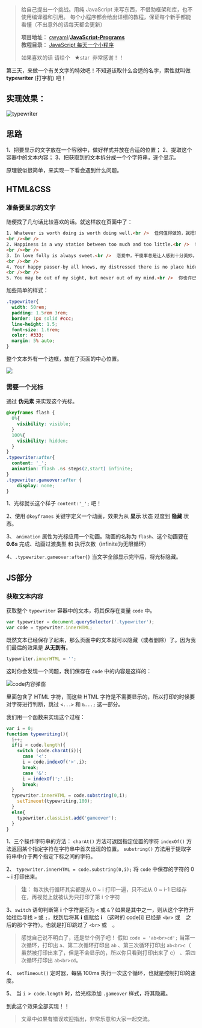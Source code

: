 > 给自己提出一个挑战。用纯 JavaScript 来写东西，不借助框架和库，也不使用编译器和引用。
> 每个小程序都会给出详细的教程，保证每个新手都能看懂（不出意外的话每天都会更新） <br>
>
> **项目地址：** [cwyaml](https://github.com/cwyaml)/**[JavaScript-Programs](https://github.com/cwyaml/JavaScript-Programs)**  <br>
> **教程目录：** [JavaScript 每天一个小程序](http://www.jianshu.com/p/81d379ba9003) <br>
>
> 如果喜欢的话 请给个   ★star  非常感谢！！

第三天，来做一个有关文字的特效吧！不知道该取什么合适的名字，索性就叫做 **typewriter** (打字机) 吧！

## 实现效果：

![typewriter](http://upload-images.jianshu.io/upload_images/4030390-9747e6753c08577f.gif?imageMogr2/auto-orient/strip)

## 思路
1、把要显示的文字放在一个容器中，做好样式并放在合适的位置；
2、提取这个容器中的文本内容；
3、把获取到的文本拆分成一个个字符串，逐个显示。

原理貌似很简单，来实现一下看会遇到什么问题。

## HTML&CSS
### 准备要显示的文字
随便找了几句话比较喜欢的话。就这样放在页面中了：
``` html
1. Whatever is worth doing is worth doing well.<br />  任何值得做的，就把它做好。
<br /><br />
2. Happiness is a way station between too much and too little.<br />  幸福是太多和太少之间的一站。
<br /><br />
3. In love folly is always sweet.<br />  恋爱中，干傻事总是让人感到十分美妙。
<br /><br />
4. Your happy passer-by all knows, my distressed there is no place hides.<br />  你的幸福路人皆知，我的狼狈无处遁形。
<br /><br />
5. You may be out of my sight, but never out of my mind.<br />  你也许已走出我的视线，但从未走出我的思念。
```
加些简单的样式：
``` css
.typewriter{
  width: 50rem;
  padding: 1.5rem 3rem;
  border: 1px solid #ccc;
  line-height: 1.5;
  font-size: 1.6rem;
  color: #333;
  margin: 5% auto;
}
```

整个文本外有一个边框，放在了页面的中心位置。

![](http://upload-images.jianshu.io/upload_images/4030390-5c57a710b99300ab.png?imageMogr2/auto-orient/strip%7CimageView2/2/w/1240)

### 需要一个光标
通过 **伪元素** 来实现这个光标。
``` css
@keyframes flash {
  0%{
    visibility: visible;
  }
  100%{
    visibility: hidden;
  }
}
.typewriter:after{
  content: '_';
  animation: flash .6s steps(2,start) infinite;
}
.typewriter.gameover:after {
    display: none;
}
```

1、光标就长这个样子 `content:'_';` 吧！

2、使用 `@keyframes` 关键字定义一个动画，效果为从 **显示** 状态 过度到 **隐藏** 状态。

3、 `animation` 属性为光标应用一个动画。动画的名称为 `flash`、这个动画要在 **0.6s** 完成、动画过渡类型 和 执行次数（infinite为无限循环）

4、`.typewriter.gameover:after{}` 当文字全部显示完毕后，将光标隐藏。

## JS部分

### 获取文本内容
获取整个 `typewriter` 容器中的文本，将其保存在变量 `code` 中。
``` js
var typewriter = document.querySelector('.typewriter');
var code = typewriter.innerHTML;
```
既然文本已经保存了起来，那么页面中的文本就可以隐藏（或者删除）了。因为我们最后的效果是 **从无到有**。
``` js
typewriter.innerHTML = '';
```

这时你会发现一个问题，我们保存在 `code` 中的内容是这样的：

![code内容弹窗](http://upload-images.jianshu.io/upload_images/4030390-a6b1ec5173a17541.png?imageMogr2/auto-orient/strip%7CimageView2/2/w/1240)

里面包含了 HTML 字符，而这些 HTML 字符是不需要显示的，所以打印的时候要对字符进行判断，跳过 `<...>` 和 `&...;` 这一部分。

我们用一个函数来实现这个过程：
``` js
var i = 0;
function typewriting(){
  i++;
  if(i < code.length){
    switch (code.charAt(i)){
      case '<':
      i = code.indexOf('>',i);
      break;
      case '&':
      i = indexOf(';',i);
      break;
  }
  typewriter.innerHTML = code.substring(0,i);
    setTimeout(typewriting,100);
  }
  else{
    typewriter.classList.add('gameover');
  }
}
```
1、三个操作字符串的方法：
`charAt()` 方法可返回指定位置的字符
`indexOf()` 方法返回某个指定字符在字符串中首次出现的位置。
`substring()` 方法用于提取字符串中介于两个指定下标之间的字符。

2、 `typewriter.innerHTML = code.substring(0,i);` 将 `code` 中保存的字符的 0 ~ i 打印出来。

> **注：** 每次执行循环其实都是从 0 ~ i 打印一遍，只不过从 0 ~ i-1 已经存在，再视觉上就被认为只打印了第 i 个字符

3、`switch` 语句判断第 **i** 个字符是否为 `<` 或 `&`？如果是其中之一，则从这个字符开始往后寻找 `>` 或 `;`，找到后将其 **i** 值赋给 **i** （这时的 code[i] 已经是 `<br>` 或 ` ` 之后的那个字符）。也就是打印跳过了 `<br>` 或 ` ` 。

> 感觉自己说不明白了，还是举个例子吧！
> 假如 `code = 'ab<br>cd';`
> 当第一次循环，打印出 `a`、第二次循环打印出 `ab` 、第三次循环打印出 `ab<br>c`（<br>虽然被打印出来了，但是不会显示的，所以你只看到打印出来了 c） 、第四次循环打印出 `ab<br>cd`。

4、 `setTimeout()` 定时器，每隔 100ms 执行一次这个循环，也就是控制打印的速度。

5、 当 `i > code.length` 时，给光标添加 `.gameover` 样式，将其隐藏。

到此这个效果全部实现！！

> 文章中如果有错误欢迎指出，非常乐意和大家一起交流。
